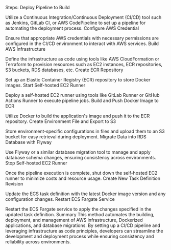 Steps:
Deploy Pipeline to Build

Utilize a Continuous Integration/Continuous Deployment (CI/CD) tool such as Jenkins, GitLab CI, or AWS CodePipeline to set up a pipeline for automating the deployment process.
Configure AWS Credential

Ensure that appropriate AWS credentials with necessary permissions are configured in the CI/CD environment to interact with AWS services.
Build AWS Infrastructure

Define the infrastructure as code using tools like AWS CloudFormation or Terraform to provision resources such as EC2 instances, ECR repositories, S3 buckets, RDS databases, etc.
Create ECR Repository

Set up an Elastic Container Registry (ECR) repository to store Docker images.
Start Self-hosted EC2 Runner

Deploy a self-hosted EC2 runner using tools like GitLab Runner or GitHub Actions Runner to execute pipeline jobs.
Build and Push Docker Image to ECR

Utilize Docker to build the application's image and push it to the ECR repository.
Create Environment File and Export to S3

Store environment-specific configurations in files and upload them to an S3 bucket for easy retrieval during deployment.
Migrate Data into RDS Database with Flyway

Use Flyway or a similar database migration tool to manage and apply database schema changes, ensuring consistency across environments.
Stop Self-hosted EC2 Runner

Once the pipeline execution is complete, shut down the self-hosted EC2 runner to minimize costs and resource usage.
Create New Task Definition Revision

Update the ECS task definition with the latest Docker image version and any configuration changes.
Restart ECS Fargate Service

Restart the ECS Fargate service to apply the changes specified in the updated task definition.
Summary
This method automates the building, deployment, and management of AWS infrastructure, Dockerized applications, and database migrations. By setting up a CI/CD pipeline and leveraging infrastructure as code principles, developers can streamline the development and deployment process while ensuring consistency and reliability across environments.
